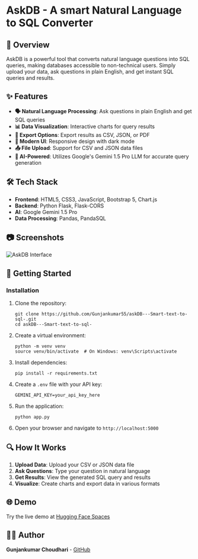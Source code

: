 # AskDB - A smart Natural Language to SQL Converter

## 🌟 Overview

AskDB is a powerful tool that converts natural language questions into SQL queries, making databases accessible to non-technical users. Simply upload your data, ask questions in plain English, and get instant SQL queries and results.

## ✨ Features

- **🗣️ Natural Language Processing**: Ask questions in plain English and get SQL queries
- **📊 Data Visualization**: Interactive charts for query results
- **📁 Export Options**: Export results as CSV, JSON, or PDF
- **🎨 Modern UI**: Responsive design with dark mode
- **📤 File Upload**: Support for CSV and JSON data files
- **🧠 AI-Powered**: Utilizes Google's Gemini 1.5 Pro LLM for accurate query generation

## 🛠️ Tech Stack

- **Frontend**: HTML5, CSS3, JavaScript, Bootstrap 5, Chart.js
- **Backend**: Python Flask, Flask-CORS
- **AI**: Google Gemini 1.5 Pro
- **Data Processing**: Pandas, PandaSQL

## 📷 Screenshots

![AskDB Interface](https://raw.githubusercontent.com/Gunjankumar55/askDB---Smart-text-to-sql-/main/screenshots/demo.png)

## 🚀 Getting Started

### Installation

1. Clone the repository:
   ```
   git clone https://github.com/Gunjankumar55/askDB---Smart-text-to-sql-.git
   cd askDB---Smart-text-to-sql-
   ```

2. Create a virtual environment:
   ```
   python -m venv venv
   source venv/bin/activate  # On Windows: venv\Scripts\activate
   ```

3. Install dependencies:
   ```
   pip install -r requirements.txt
   ```

4. Create a `.env` file with your API key:
   ```
   GEMINI_API_KEY=your_api_key_here
   ```

5. Run the application:
   ```
   python app.py
   ```

6. Open your browser and navigate to `http://localhost:5000`

## 🔍 How It Works

1. **Upload Data**: Upload your CSV or JSON data file
2. **Ask Questions**: Type your question in natural language
3. **Get Results**: View the generated SQL query and results
4. **Visualize**: Create charts and export data in various formats

## 🌐 Demo

Try the live demo at [Hugging Face Spaces](https://huggingface.co/spaces/gkc55/AskDb)

## 👨‍💻 Author

**Gunjankumar Choudhari** - [GitHub](https://github.com/Gunjankumar55)


